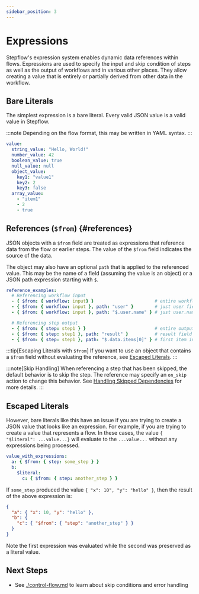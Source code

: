 ```yaml
---
sidebar_position: 3
---
```


# Expressions

Stepflow's expression system enables dynamic data references within flows.
Expressions are used to specify the input and skip condition of steps as well as the output of workflows and in various other places.
They allow creating a value that is entirely or partially derived from other data in the workflow.

## Bare Literals

The simplest expression is a bare literal.
Every valid JSON value is a valid value in Stepflow.

:::note
Depending on the flow format, this may be written in YAML syntax.
:::

```yaml
value:
  string_value: "Hello, World!"
  number_value: 42
  boolean_value: true
  null_value: null
  object_value:
    key1: "value1"
    key2: 2
    key3: false
  array_value:
    - "item1"
    - 2
    - true
```

## References (`$from`) {#references}

JSON objects with a `$from` field are treated as expressions that reference data from the flow or earlier steps.
The value of the `$from` field indicates the source of the data.

The object may also have an optional `path` that is applied to the referenced value.
This may be the name of a field (assuming the value is an object) or a JSON path expression starting with `$`.

```yaml
reference_examples:
  # Referencing workflow input
  - { $from: { workflow: input} }                       # entire workflow input
  - { $from: { workflow: input }, path: "user" }        # just user field
  - { $from: { workflow: input }, path: "$.user.name" } # just user.name field

  # Referencing step output
  - { $from: { step: step1 } }                          # entire output of step1
  - { $from: { step: step1 }, path: "result" }          # result field of step1 output
  - { $from: { step: step1 }, path: "$.data.items[0]" } # first item in data.items array
```

:::tip[Escaping Literals with `$from`]
If you want to use an object that contains a `$from` field without evaluating the reference, see [Escaped Literals](#escaped-literals).
:::

:::note[Skip Handling]
When referencing a step that has been skipped, the default behavior is to skip the step.
The reference may specify an `on_skip` action to change this behavior.
See [Handling Skipped Dependencies](./control-flow.md#handling-skipped-dependencies) for more details.
:::

## Escaped Literals

However, bare literals like this have an issue if you are trying to create a JSON value that looks like an expression.
For example, if you are trying to create a value that represents a flow.
In these cases, the value `{ "$literal": ...value...}` will evaluate to the `...value...` without any expressions being processed.

```yaml
value_with_expressions:
  a: { $from: { step: some_step } }
  b:
    $literal:
      c: { $from: { step: another_step } }
```

If `some_step` produced the value `{ "x": 10", "y": "hello" }`, then the result of the above expression is:

```json
{
  "a": { "x": 10, "y": "hello" },
  "b": {
    "c": { "$from": { "step": "another_step" } }
  }
}
```

Note the first expression was evaluated while the second was preserved as a literal value.

## Next Steps

- See [./control-flow.md](./control-flow.md) to learn about skip conditions and error handling